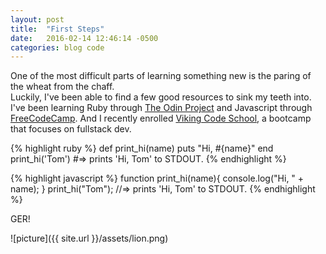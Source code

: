 ```yaml
---
layout: post
title:  "First Steps"
date:   2016-02-14 12:46:14 -0500
categories: blog code
---
```

One of the most difficult parts of learning something new is the paring of the wheat from the chaff.  
Luckily, I've been able to find a few good resources to sink my teeth into.
I've been learning Ruby through [The Odin Project] and Javascript through [FreeCodeCamp].
And I recently enrolled [Viking Code School], a bootcamp that focuses on fullstack dev.

{% highlight ruby %}
def print_hi(name)
  puts "Hi, #{name}"
end
print_hi('Tom')
#=> prints 'Hi, Tom' to STDOUT.
{% endhighlight %}

{% highlight javascript %}
function print_hi(name){
  console.log("Hi, " + name);
}
print_hi("Tom");
//=> prints 'Hi, Tom' to STDOUT.
{% endhighlight %}

GER!

![picture]({{ site.url }}/assets/lion.png)



[Viking Code School]: http://www.vikingcodeschool.com
[The Odin Project]: http://www.theodinproject.com
[FreeCodeCamp]: http://www.freecodecamp.com
